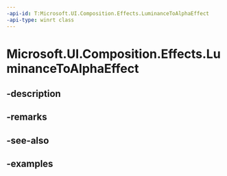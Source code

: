 ```yaml
---
-api-id: T:Microsoft.UI.Composition.Effects.LuminanceToAlphaEffect
-api-type: winrt class
---
```


<!-- Class syntax.
public class LuminanceToAlphaEffect : IGraphicsEffect, IGraphicsEffectSource
-->

# Microsoft.UI.Composition.Effects.LuminanceToAlphaEffect

## -description

## -remarks

## -see-also

## -examples

